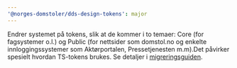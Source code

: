 ```yaml
---
'@norges-domstoler/dds-design-tokens': major
---
```


Endrer systemet på tokens, slik at de kommer i to temaer: Core (for fagsystemer o.l.) og Public (for nettsider som domstol.no og enkelte innloggingssystemer som Aktørportalen, Pressetjenesten m.m).Det påvirker spesielt hvordan TS-tokens brukes. Se detaljer i [migreringsguiden](https://design.domstol.no/987b33f71/p/039508-v6-til-v7).
